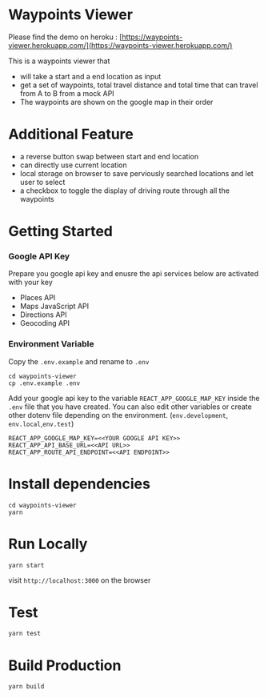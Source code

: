# Waypoints Viewer

Please find the demo on heroku : [https://waypoints-viewer.herokuapp.com/](https://waypoints-viewer.herokuapp.com/)

This is a waypoints viewer that

- will take a start and a end location as input
- get a set of waypoints, total travel distance and total time that can travel from A to B from a mock API
- The waypoints are shown on the google map in their order

# Additional Feature

- a reverse button swap between start and end location
- can directly use current location
- local storage on browser to save perviously searched locations and let user to select
- a checkbox to toggle the display of driving route through all the waypoints

# Getting Started

### Google API Key

Prepare you google api key and enusre the api services below are activated with your key

- Places API
- Maps JavaScript API
- Directions API
- Geocoding API

### Environment Variable

Copy the `.env.example` and rename to `.env`

```
cd waypoints-viewer
cp .env.example .env
```

Add your google api key to the variable `REACT_APP_GOOGLE_MAP_KEY` inside the `.env` file that you have created.
You can also edit other variables or create other dotenv file depending on the environment. (`env.development`, `env.local`,`env.test`)

```
REACT_APP_GOOGLE_MAP_KEY=<<YOUR GOOGLE API KEY>>
REACT_APP_API_BASE_URL=<<API URL>>
REACT_APP_ROUTE_API_ENDPOINT=<<API ENDPOINT>>
```

# Install dependencies

```
cd waypoints-viewer
yarn
```

# Run Locally

```
yarn start
```

visit `http://localhost:3000` on the browser

# Test

```
yarn test
```

# Build Production

```
yarn build
```
